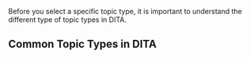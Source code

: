 Before you select a specific topic type, it is important to understand the different type of topic types in DITA. 

## Common Topic Types in DITA
